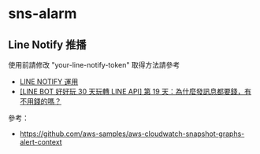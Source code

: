# sns-alarm

## Line Notify 推播

使用前請修改 "your-line-notify-token" 取得方法請參考

- [LINE NOTIFY 運用](https://blog.clarence.tw/2017/12/20/use-line-notify/)
- [[LINE BOT 好好玩 30 天玩轉 LINE API] 第 19 天：為什麼發訊息都要錢，有不用錢的嗎？](https://blog.clarence.tw/2019/10/05/2020ironman19/)

參考：

- https://github.com/aws-samples/aws-cloudwatch-snapshot-graphs-alert-context
